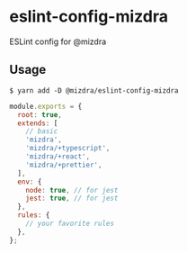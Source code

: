 # eslint-config-mizdra
ESLint config for @mizdra

## Usage

```console
$ yarn add -D @mizdra/eslint-config-mizdra
```

```javascript
module.exports = {
  root: true,
  extends: [
    // basic
    'mizdra',
    'mizdra/+typescript',
    'mizdra/+react',
    'mizdra/+prettier',
  ],
  env: {
    node: true, // for jest
    jest: true, // for jest
  },
  rules: {
    // your favorite rules
  },
};
```

